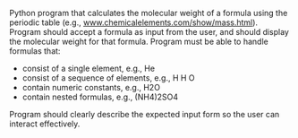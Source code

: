 Python program that calculates the molecular weight of a formula using the periodic table (e.g., www.chemicalelements.com/show/mass.html). Program should accept a formula as input from the user, and should display the molecular weight for that formula. Program must be able to handle formulas that:

- consist of a single element, e.g., He
- consist of a sequence of elements, e.g., H H O	
- contain numeric constants, e.g., H2O    
- contain nested formulas, e.g., (NH4)2SO4    

Program should clearly describe the expected input form so the user can interact effectively.

